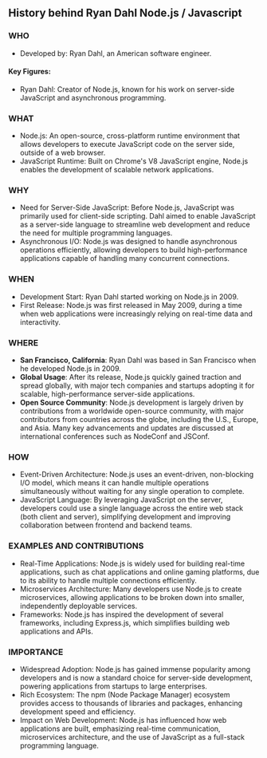 ## History behind Ryan Dahl Node.js / Javascript
### WHO
- Developed by: Ryan Dahl, an American software engineer.
#### Key Figures:
- Ryan Dahl: Creator of Node.js, known for his work on server-side JavaScript and asynchronous programming.
### WHAT
- Node.js: An open-source, cross-platform runtime environment that allows developers to execute JavaScript code on the server side, outside of a web browser.
- JavaScript Runtime: Built on Chrome's V8 JavaScript engine, Node.js enables the development of scalable network applications.
### WHY
- Need for Server-Side JavaScript: Before Node.js, JavaScript was primarily used for client-side scripting. Dahl aimed to enable JavaScript as a server-side language to streamline web development and reduce the need for multiple programming languages.
- Asynchronous I/O: Node.js was designed to handle asynchronous operations efficiently, allowing developers to build high-performance applications capable of handling many concurrent connections.
### WHEN
- Development Start: Ryan Dahl started working on Node.js in 2009.
- First Release: Node.js was first released in May 2009, during a time when web applications were increasingly relying on real-time data and interactivity.
### WHERE
- **San Francisco, California**: Ryan Dahl was based in San Francisco when he developed Node.js in 2009.
- **Global Usage**: After its release, Node.js quickly gained traction and spread globally, with major tech companies and startups adopting it for scalable, high-performance server-side applications.
- **Open Source Community**: Node.js development is largely driven by contributions from a worldwide open-source community, with major contributors from countries across the globe, including the U.S., Europe, and Asia. Many key advancements and updates are discussed at international conferences such as NodeConf and JSConf.
### HOW
- Event-Driven Architecture: Node.js uses an event-driven, non-blocking I/O model, which means it can handle multiple operations simultaneously without waiting for any single operation to complete.
- JavaScript Language: By leveraging JavaScript on the server, developers could use a single language across the entire web stack (both client and server), simplifying development and improving collaboration between frontend and backend teams.
### EXAMPLES AND CONTRIBUTIONS
- Real-Time Applications: Node.js is widely used for building real-time applications, such as chat applications and online gaming platforms, due to its ability to handle multiple connections efficiently.
- Microservices Architecture: Many developers use Node.js to create microservices, allowing applications to be broken down into smaller, independently deployable services.
- Frameworks: Node.js has inspired the development of several frameworks, including Express.js, which simplifies building web applications and APIs.
### IMPORTANCE
- Widespread Adoption: Node.js has gained immense popularity among developers and is now a standard choice for server-side development, powering applications from startups to large enterprises.
- Rich Ecosystem: The npm (Node Package Manager) ecosystem provides access to thousands of libraries and packages, enhancing development speed and efficiency.
- Impact on Web Development: Node.js has influenced how web applications are built, emphasizing real-time communication, microservices architecture, and the use of JavaScript as a full-stack programming language.